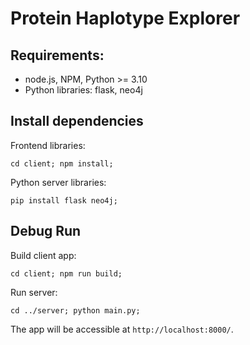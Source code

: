 # Protein Haplotype Explorer
## Requirements:
* node.js, NPM, Python >= 3.10
* Python libraries: flask, neo4j
## Install dependencies
Frontend libraries:
```
cd client; npm install;
```
Python server libraries:
```
pip install flask neo4j;
```
## Debug Run

Build client app:
```
cd client; npm run build;
```

Run server:
```
cd ../server; python main.py;
```

The app will be accessible at `http://localhost:8000/`.
